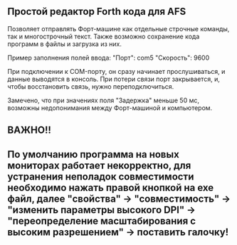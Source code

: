 Простой редактор Forth кода для AFS
-----------------------------------

Позволяет отправлять Форт-машине как отдельные строчные команды,
так и многострочный текст.
Также возможно сохранение кода программ в файлы и загрузка из них.

Пример заполнения полей ввода:
    "Порт": com5
    "Скорость": 9600

При подключении к COM-порту, он сразу начинает прослушиваться,
и данные выводятся в консоль. При потери связи порт закрывается, и,
чтобы восстановить связь, нужно переподключиться.

Замечено, что при значениях поля "Задержка" меньше 50 мс, возможны
недопонимания между Форт-машиной и компьютером.

ВАЖНО!!
---------------------------------------------------------------------
По умолчанию программа на новых мониторах работает некорректно,
для устранения неполадок совместимости необходимо нажать правой
кнопкой на exe файл, далее "свойства" -> "совместимость" ->
"изменить параметры высокого DPI" -> "переопределение масштабирования
с высоким разрешением" -> поставить галочку!
---------------------------------------------------------------------
